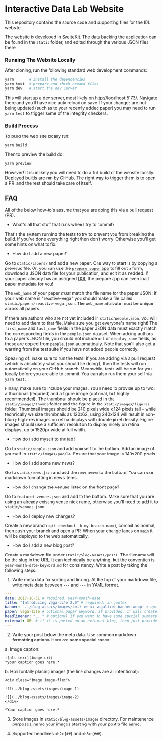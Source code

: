# Interactive Data Lab Website

This repository contains the source code and supporting files for the IDL website.

The website is developed in [SvelteKit](https://kit.svelte.dev/). The data backing the application can be found in the `static` folder, and edited through the various JSON files there.

### Running The Website Locally

After cloning, run the following standard web development commands:

```sh
yarn       # install the dependencies
yarn test  # prepare and check needed files
yarn dev   # start the dev server
```

This will start up a dev server, most likely on http://localhost:5173/. Navigate there and you'll have nice auto reload on save. If your changes are not being updated (such as to your recently added paper) you may need to run `yarn test` to trigger some of the integrity checkers.

### Build Process

To build the web site locally run:

```sh
yarn build
```

Then to preview the build do:

```sh
yarn preview
```

However! It is unlikely you will need to do a full build of the website locally. Deployed builds are run by GitHub. The right way to trigger them is to open a PR, and the rest should take care of itself.

## FAQ

All of the below how-to's assume that you are doing this via a pull request (PR).

- What's all that stuff that runs when I try to commit?

That's the system running the tests to try to prevent you from breaking the build. If you've done everything right then don't worry! Otherwise you'll get some hints on what to fix.

- How do I add a new paper?

Go to `static/papers/` and add a new paper. One way to start is by copying a previous file. Or, you can use the [`prepare-paper` app](https://idl.uw.edu/prepare-paper/) to fill out a form, download a JSON data file for your publication, and edit it as nedded. If your paper already has an assigned [DOI](https://en.wikipedia.org/wiki/Digital_object_identifier), the prepare app can even load paper metadata for you!

The `web_name` of your paper _must_ match the file name for the paper JSON: if your web name is "reactive-vega" you should make a file called `static/papers/reactive-vega.json`. The `web_name` attribute must be unique across all papers.

If there are authors who are not yet included in `static/people.json`, you will need to add them to that file. Make sure you get everyone's name right! The `first_name` and `last_name` fields in the paper JSON data must exactly match the corresponding fields in the `people.json` dataset. When adding authors to a paper's JSON file, you should not include `url` or `display_name` fields, as these are copied from `people.json` automatically. Note that you'll also get a warning from the test suite if you have not added people correctly.

Speaking of: make sure to run the tests! If you are adding via a pull request (which is absolutely what you should be doing!), then the tests will run automatically on your GitHub branch. Meanwhile, tests will be run for you locally before you are able to commit. You can also run them your self via `yarn test`.

Finally, make sure to include your images. You'll need to provide up to two: a thumbnail (requried) and a figure image (optional, but highly recommended). The thumbnail should be placed in the `static/images/thumbs` folder and the figure in the `static/images/figures` folder. Thumbnail images should be 240 pixels wide x 124 pixels tall &ndash; while technically we size thumbnails as 120x62, using 240x124 will result in non-blurry high-res images on retina displays with double pixel density. Figure images should use a sufficient resolution to display nicely on retina displays, up to 1520px wide at full width.

- How do I add myself to the lab?

Go to `static/people.json` and add yourself to the bottom. Add an image of yourself in `static/images/people`. Ensure that your image is 140x200 pixels.

- How do I add some new news?

Go to `static/news.json` and add the new news to the bottom! You can use markdown formatting in news items.

- How do I change the venues listed on the front page?

Go to `featured-venues.json` and add to the bottom. Make sure that you are using an already existing venue nick name, otherwise you'll need to add it to `static/venues.json`.

- How do I deploy new changes?

Create a new branch (`git checkout -b my-branch-name`), commit as normal, then push your branch and open a PR. When your change lands on `main` it will be deployed to the web automatically.

- How do I add a new blog post?

Create a markdown file under `static/blog-assets/posts`. The filename will be the slug in the URL. It can technically be anything, but the convention is `year-month-date-keyword.md` for consistency. Write a post by taking the following steps:

1. Write meta data for sorting and linking. At the top of your markdown file, write meta data between `---` and `---` in YAML format.

```yaml
---
date: 2017-10-31 # required. year-month-date
title: "Introducing Vega-Lite 2.0" # required. in quotes
banner: "../blog-assets/images/2017-10-31-vegalite2-banner.webp" # optional. if provided, it appears before the title.
paper: vega-lite # optional paper keyword. if provided, it will create a link to the paper under the title. 
headlinener: "..." # optional if you want to have some special summary for your post. Make sure it is about 100 letters. If external is provided (see below), it is required. 
external: URL # if it is posted on an external blog, then just provide that url here. While you are still need to say something in the post for parsing purposes, it will be ignored. To do so, headliner must be provided.
---
```

2. Write your post below the meta data. Use common markdown formatting options. Here are some special cases:

  a. Image caption:

```
![alt text](image url)
*your caption goes here.*
```

  b. Horizontally placing images (the line changes are all intentional):

```
<div class="image image-flex">

![](../blog-assets/images/image-1) 

![](../blog-assets/images/image-2)
</div>

*Your caption goes here.*
```

3. Store images in `static/blog-assets/images` directory. For maintenence purposes, name your images starting with your post's file name.

4. Supported headlines `<h2>` (`##`) and `<h3>` (`###`).
